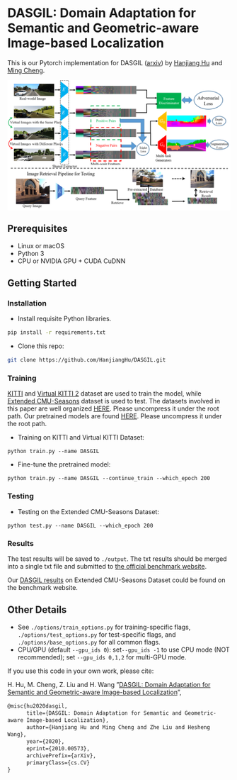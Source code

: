 # DASGIL: Domain Adaptation for Semantic and Geometric-aware Image-based Localization

This is our Pytorch implementation for DASGIL ([arxiv](https://arxiv.org/pdf/2010.00573.pdf)) by [Hanjiang Hu](https://github.com/HanjiangHu) and [Ming Cheng](https://mingcheng991129.github.io/).


<img src='img/overview.png' align="center" width=666 alt="Text alternative when image is not available">


## Prerequisites
- Linux or macOS
- Python 3
- CPU or NVIDIA GPU + CUDA CuDNN

## Getting Started
### Installation
- Install requisite Python libraries.
```bash
pip install -r requirements.txt
```
- Clone this repo:
```bash
git clone https://github.com/HanjiangHu/DASGIL.git
```

### Training

[KITTI](http://www.cvlibs.net/datasets/kitti/index.php) and [Virtual KITTI 2](https://europe.naverlabs.com/research/computer-vision-research-naver-labs-europe/proxy-virtual-worlds-vkitti-2/) dataset are used to train the model, while [Extended CMU-Seasons](https://www.visuallocalization.net/datasets) dataset is used to test.
The datasets involved in this paper are well organized [HERE](https://drive.google.com/file/d/10yRZsyfX_Xc2GpY1Gpmv2UeVjCbEPDYD/view?usp=sharing). Please uncompress it under the root path. Our pretrained models are found [HERE](https://drive.google.com/file/d/15yu3I4Tm2AADG881vO0l9DY2AgtVMGmB/view?usp=sharing). Please uncompress it under the root path.

- Training on KITTI and Virtual KITTI Dataset:
```
python train.py --name DASGIL
```
- Fine-tune the pretrained model:
```
python train.py --name DASGIL --continue_train --which_epoch 200
```
### Testing
- Testing on the Extended CMU-Seasons Dataset:
```
python test.py --name DASGIL --which_epoch 200
```
### Results
The test results will be saved to `./output`. The txt results should be merged into a single txt file and submitted to [the official benchmark website](https://www.visuallocalization.net/submission/).

Our [DASGIL results](https://www.visuallocalization.net/details/3479/) on Extended CMU-Seasons Dataset could be found on the benchmark website.


## Other Details
- See `./options/train_options.py` for training-specific flags, `./options/test_options.py` for test-specific flags, and `./options/base_options.py` for all common flags.
- CPU/GPU (default `--gpu_ids 0`): set`--gpu_ids -1` to use CPU mode (NOT recommended); set `--gpu_ids 0,1,2` for multi-GPU mode.

If you use this code in your own work, please cite:

H. Hu, M. Cheng, Z. Liu and H. Wang
”[DASGIL: Domain Adaptation for Semantic and Geometric-aware Image-based Localization](https://arxiv.org/pdf/2010.00573.pdf)”,  

```
@misc{hu2020dasgil,
      title={DASGIL: Domain Adaptation for Semantic and Geometric-aware Image-based Localization}, 
      author={Hanjiang Hu and Ming Cheng and Zhe Liu and Hesheng Wang},
      year={2020},
      eprint={2010.00573},
      archivePrefix={arXiv},
      primaryClass={cs.CV}
}
```
